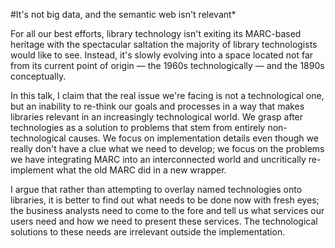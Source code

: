 #It's not big data, and the semantic web isn't relevant*

For all our best efforts, library technology isn't exiting its MARC-based heritage with the spectacular saltation the majority of library technologists would like to see. Instead, it's slowly evolving into a space located not far from its current point of origin — the 1960s technologically — and the 1890s conceptually. 

In this talk, I claim that the real issue we're facing is not a technological one, but an inability to re-think our goals and processes in a way that makes libraries relevant in an increasingly technological world. We grasp after technologies as a solution to problems that stem from entirely non-technological causes. We focus on implementation details even though we really don't have a clue what we need to develop; we focus on the problems we have integrating MARC into an interconnected world and uncritically re-implement what the old MARC did in a new wrapper.

I argue that rather than attempting to overlay named technologies onto libraries, it is better to find out what needs to be done now with fresh eyes; the business analysts need to come to the fore and tell us what services our users need and how we need to present these services. The technological solutions to these needs are irrelevant outside the implementation.


